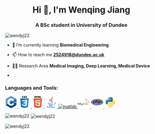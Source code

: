 <h1 align="center">Hi 👋, I'm Wenqing Jiang</h1>
<h3 align="center">A BSc student in University of Dundee</h3>

<p align="left"> <img src="https://komarev.com/ghpvc/?username=wendyj22&label=Profile%20views&color=0e75b6&style=flat" alt="wendyj22" /> </p>

- 🌱 I’m currently learning **Biomedical Engineering**

- 📫 How to reach me **2524918@dundee.ac.uk**

- 👨‍💻 Research Area **Medical Imaging, Deep Learning, Medical Device**
- 
<p align="left">
</p>

<h3 align="left">Languages and Tools:</h3>
<p align="left"> <a href="https://www.w3schools.com/cpp/" target="_blank" rel="noreferrer"> <img src="https://raw.githubusercontent.com/devicons/devicon/master/icons/cplusplus/cplusplus-original.svg" alt="cplusplus" width="40" height="40"/> </a> <a href="https://www.w3schools.com/css/" target="_blank" rel="noreferrer"> <img src="https://raw.githubusercontent.com/devicons/devicon/master/icons/css3/css3-original-wordmark.svg" alt="css3" width="40" height="40"/> </a> <a href="https://www.w3.org/html/" target="_blank" rel="noreferrer"> <img src="https://raw.githubusercontent.com/devicons/devicon/master/icons/html5/html5-original-wordmark.svg" alt="html5" width="40" height="40"/> </a> <a href="https://www.java.com" target="_blank" rel="noreferrer"> <img src="https://raw.githubusercontent.com/devicons/devicon/master/icons/java/java-original.svg" alt="java" width="40" height="40"/> </a> <a href="https://www.mathworks.com/" target="_blank" rel="noreferrer"> <img src="https://upload.wikimedia.org/wikipedia/commons/2/21/Matlab_Logo.png" alt="matlab" width="40" height="40"/> </a> <a href="https://www.mysql.com/" target="_blank" rel="noreferrer"> <img src="https://raw.githubusercontent.com/devicons/devicon/master/icons/mysql/mysql-original-wordmark.svg" alt="mysql" width="40" height="40"/> </a> <a href="https://www.php.net" target="_blank" rel="noreferrer"> <img src="https://raw.githubusercontent.com/devicons/devicon/master/icons/php/php-original.svg" alt="php" width="40" height="40"/> </a> <a href="https://www.python.org" target="_blank" rel="noreferrer"> <img src="https://raw.githubusercontent.com/devicons/devicon/master/icons/python/python-original.svg" alt="python" width="40" height="40"/> </a> </p>

<p><img align="left" src="https://github-readme-stats.vercel.app/api/top-langs?username=wendyj22&show_icons=true&locale=en&layout=compact" alt="wendyj22" /></p>

<p>&nbsp;<img align="center" src="https://github-readme-stats.vercel.app/api?username=wendyj22&show_icons=true&locale=en" alt="wendyj22" /></p>

<p><img align="center" src="https://github-readme-streak-stats.herokuapp.com/?user=wendyj22&" alt="wendyj22" /></p>
